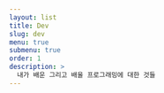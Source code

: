 ```yaml
---
layout: list
title: Dev
slug: dev
menu: true
submenu: true
order: 1
description: >
  내가 배운 그리고 배울 프로그래밍에 대한 것들 
---
```

